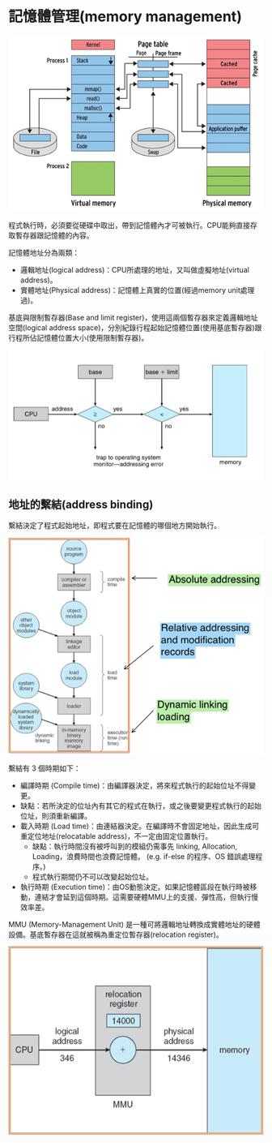 # 記憶體管理\(memory management\)

![&#x7A0B;&#x5F0F;&#x7531;&#x786C;&#x789F;&#x88AB;&#x8B80;&#x5165;&#x8A18;&#x61B6;&#x9AD4;&#x5F8C;&#xFF0C;&#x7531;OS&#x7BA1;&#x7406;&#x8A18;&#x61B6;&#x9AD4;&#x88AB;&#x57F7;&#x884C;](../.gitbook/assets/memory_flow-min.png)

程式執行時，必須要從硬碟中取出，帶到記憶體內才可被執行。CPU能夠直接存取暫存器跟記憶體的內容。

記憶體地址分為兩類：

* 邏輯地址\(logical address\)：CPU所處理的地址，又叫做虛擬地址\(virtual address\)。
* 實體地址\(Physical address\)：記憶體上真實的位置\(經過memory unit處理過\)。

基底與限制暫存器\(Base and limit register\)，使用這兩個暫存器來定義邏輯地址空間\(logical address space\)，分別紀錄行程起始記憶體位置\(使用基底暫存器\)跟行程所佔記憶體位置大小\(使用限制暫存器\)。

![&#x57FA;&#x5E95;&#x8207;&#x9650;&#x5236;&#x66AB;&#x5B58;&#x5668;&#x7528;&#x65BC;&#x7D00;&#x9304;&#x884C;&#x7A0B;&#x6240;&#x4F54;&#x8A18;&#x61B6;&#x9AD4;&#x7A7A;&#x9593;&#x5BB9;&#x91CF;](../.gitbook/assets/base-limit-register-min.png)

## 地址的繫結\(address binding\)

繫結決定了程式起始地址，即程式要在記憶體的哪個地方開始執行。

![&#x7A0B;&#x5F0F;&#x7DE8;&#x8B6F;&#x6D41;&#x7A0B;&#x8207;&#x5730;&#x5740;&#x7E6B;&#x7D50;](../.gitbook/assets/address_binding-min.png)

繫結有 3 個時期如下：

*  編譯時期 \(Compile time\)：由編譯器決定，將來程式執行的起始位址不得變更。
  * 缺點：若所決定的位址內有其它的程式在執行，或之後要變更程式執行的起始位址，則須重新編譯。
* 載入時期 \(Load time\)：由連結器決定。在編譯時不會固定地址，因此生成可重定位地址\(relocatable address\)，不一定由固定位置執行。
  * 缺點：執行時間沒有被呼叫到的模組仍需事先 linking, Allocation, Loading，浪費時間也浪費記憶體。 \(e.g. if-else 的程序、OS 錯誤處理程序。\)
  * 程式執行期間仍不可以改變起始位址。
* 執行時期 \(Execution time\)：由OS動態決定。如果記憶體區段在執行時被移動，連結才會延到這個時期。這需要硬體MMU上的支援、彈性高，但執行慢效率差。

MMU \(Memory-Management Unit\) 是一種可將邏輯地址轉換成實體地址的硬體設備。基底暫存器在這就被稱為重定位暫存器\(relocation register\)。

![MMU&#x793A;&#x610F;&#x5716;](../.gitbook/assets/os_mmu-min.png)

